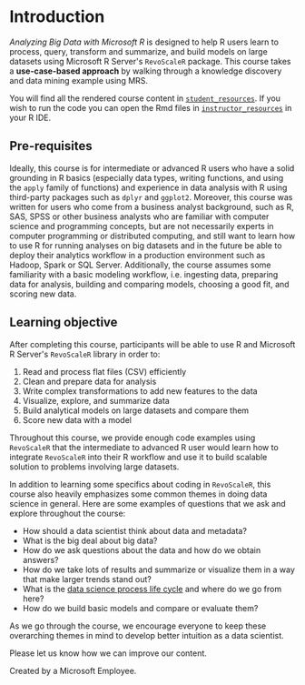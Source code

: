 # Introduction

*Analyzing Big Data with Microsoft R* is designed to help R users learn to process, query, transform and summarize, and build models on large datasets using Microsoft R Server's `RevoScaleR` package. This course takes a **use-case-based approach** by walking through a knowledge discovery and data mining example using MRS.

You will find all the rendered course content in [`student_resources`](https://github.com/Azure/LearnAnalytics-AnalyzingBigDataWithMRS/tree/master/instructor_resources). If you wish to run the code you can open the Rmd files in [`instructor_resources`](https://github.com/Azure/LearnAnalytics-AnalyzingBigDataWithMRS/tree/master/student_resources) in your R IDE.

## Pre-requisites

Ideally, this course is for intermediate or advanced R users who have a solid grounding in R basics (especially data types, writing functions, and using the `apply` family of functions) and experience in data analysis with R using third-party packages such as `dplyr` and `ggplot2`. Moreover, this course was written for users who come from a business analyst background, such as R, SAS, SPSS or other business analysts who are familiar with computer science and programming concepts, but are not necessarily experts in computer programming or distributed computing, and still want to learn how to use R for running analyses on big datasets and in the future be able to deploy their analytics workflow in a production environment such as Hadoop, Spark or SQL Server. Additionally, the course assumes some familiarity with a basic modeling workflow, i.e. ingesting data, preparing data for analysis, building and comparing models, choosing a good fit, and scoring new data.

## Learning objective

After completing this course, participants will be able to use R and Microsoft R Server's `RevoScaleR` library in order to:
1. Read and process flat files (CSV) efficiently
2. Clean and prepare data for analysis
3. Write complex transformations to add new features to the data
4. Visualize, explore, and summarize data
5. Build analytical models on large datasets and compare them
6. Score new data with a model

Throughout this course, we provide enough code examples using `RevoScaleR` that the intermediate to advanced R user would learn how to integrate `RevoScaleR` into their R workflow and use it to build scalable solution to problems involving large datasets.

In addition to learning some specifics about coding in `RevoScaleR`, this course also heavily emphasizes some common themes in doing data science in general. Here are some examples of questions that we ask and explore throughout the course:

 - How should a data scientist think about data and metadata?
 - What is the big deal about big data?
 - How do we ask questions about the data and how do we obtain answers?
 - How do we take lots of results and summarize or visualize them in a way that make larger trends stand out?
 - What is the [data science process life cycle](https://docs.microsoft.com/en-us/azure/machine-learning/data-science-process-overview) and where do we go from here?
 - How do we build basic models and compare or evaluate them?

As we go through the course, we encourage everyone to keep these overarching themes in mind to develop better intuition as a data scientist.

Please let us know how we can improve our content.

Created by a Microsoft Employee.


